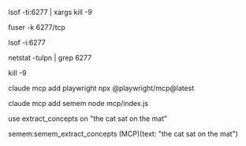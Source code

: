  lsof -ti:6277 | xargs kill -9 

  fuser -k 6277/tcp 

 lsof -i:6277

   netstat -tulpn | grep 6277

kill -9

claude mcp add playwright npx @playwright/mcp@latest

claude mcp add semem node mcp/index.js

use extract_concepts on "the cat sat on the mat"

semem:semem_extract_concepts (MCP)(text: "the cat sat on the mat")
